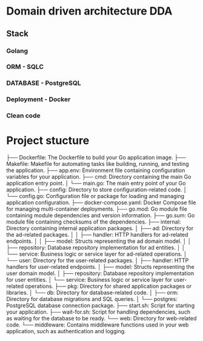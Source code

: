# Domain driven architecture DDA

## Stack
### Golang
### ORM - SQLC
### DATABASE - PostgreSQL
### Deployment - Docker
### Clean code



# Project stucture

├── Dockerfile: The Dockerfile to build your Go application image.
├── Makefile: Makefile for automating tasks like building, running, and testing the application.
├── app.env: Environment file containing configuration variables for your application.
├── cmd: Directory containing the main Go application entry point.
│   └── main.go: The main entry point of your Go application.
├── config: Directory to store configuration-related code.
│   └── config.go: Configuration file or package for loading and managing application configuration.
├── docker-compose.yaml: Docker Compose file for managing multi-container deployments.
├── go.mod: Go module file containing module dependencies and version information.
├── go.sum: Go module file containing checksums of the dependencies.
├── internal: Directory containing internal application packages.
│   ├── ad: Directory for the ad-related packages.
│   │   ├── handler: HTTP handlers for ad-related endpoints.
│   │   ├── model: Structs representing the ad domain model.
│   │   ├── repository: Database repository implementation for ad entities.
│   │   └── service: Business logic or service layer for ad-related operations.
│   └── user: Directory for the user-related packages.
│       ├── handler: HTTP handlers for user-related endpoints.
│       ├── model: Structs representing the user domain model.
│       ├── repository: Database repository implementation for user entities.
│       └── service: Business logic or service layer for user-related operations.
├── pkg: Directory for shared application packages or libraries.
│   └── db: Directory for database-related code.
│       ├── orm: Directory for database migrations and SQL queries.
│       └── postgres: PostgreSQL database connection package.
├── start.sh: Script for starting your application.
├── wait-for.sh: Script for handling dependencies, such as waiting for the database to be ready.
└── web: Directory for web-related code.
    └── middleware: Contains middleware functions used in your web application, such as authentication and logging.